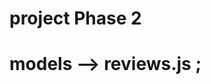 # project Phase 2 

<!-- New Model: Reviews  -->

# models --> reviews.js ;
<!-- 1)setting up threview form  -->